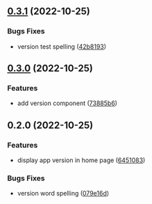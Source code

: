

## [0.3.1](https://github.com/XimaLab/release-it-exp/compare/0.3.0...0.3.1) (2022-10-25)


### Bugs Fixes

* version test spelling ([42b8193](https://github.com/XimaLab/release-it-exp/commit/42b819309dc6d5f393eabeb2da9de261f21c7805))

## [0.3.0](https://github.com/XimaLab/release-it-exp/compare/0.2.0...0.3.0) (2022-10-25)


### Features

* add version component ([73885b6](https://github.com/XimaLab/release-it-exp/commit/73885b6d0f1dbe94b64da87834002cd4697a037d))

## 0.2.0 (2022-10-25)


### Features

* display app version in home page ([6451083](https://github.com/XimaLab/release-it-exp/commit/6451083319e22f002641db9894405aa44f9792bf))


### Bugs Fixes

* version word spelling ([079e16d](https://github.com/XimaLab/release-it-exp/commit/079e16dbf84bfd8d2ff0291571a5041807e51d09))